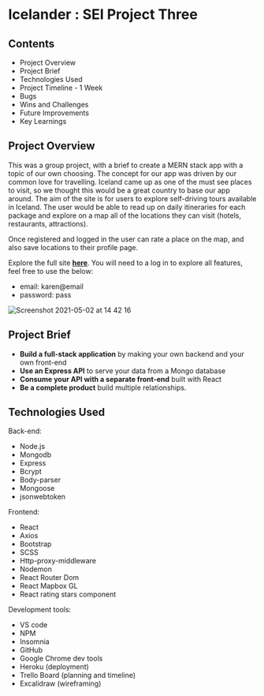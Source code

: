 # Icelander : SEI Project Three

## Contents

- Project Overview
- Project Brief
- Technologies Used
- Project Timeline - 1 Week
- Bugs
- Wins and Challenges
- Future Improvements
- Key Learnings

## Project Overview
This was a group project, with a brief to create a MERN stack app with a topic of our own choosing.
The concept for our app was driven by our common love for travelling. Iceland came up as one of the must see places to visit, so we thought this would be a great country to base our app around. The aim of the site is for users to explore self-driving tours available in Iceland. The user would be able to read up on daily itineraries for each package and explore on a map all of the locations they can visit (hotels, restaurants, attractions).

Once registered and logged in the user can rate a place on the map, and also save locations to their profile page.

Explore the full site **[here](https://icelander.netlify.app)**. You will need to a log in to explore all features, feel free to use the below:

- email: karen@email
- password: pass

![Screenshot 2021-05-02 at 14 42 16](https://user-images.githubusercontent.com/77445688/116815390-413cb700-ab55-11eb-8c20-7cd8299fad6b.png)

## Project Brief

- **Build a full-stack application** by making your own backend and your own front-end
- **Use an Express API** to serve your data from a Mongo database
- **Consume your API with a separate front-end** built with React
- **Be a complete product** build multiple relationships.

## Technologies Used

Back-end:

- Node.js
- Mongodb
- Express
- Bcrypt
- Body-parser
- Mongoose
- jsonwebtoken

Frontend:

- React
- Axios
- Bootstrap
- SCSS
- Http-proxy-middleware
- Nodemon
- React Router Dom
- React Mapbox GL
- React rating stars component

Development tools:

- VS code
- NPM
- Insomnia
- GitHub
- Google Chrome dev tools
- Heroku (deployment)
- Trello Board (planning and timeline)
- Excalidraw (wireframing)


